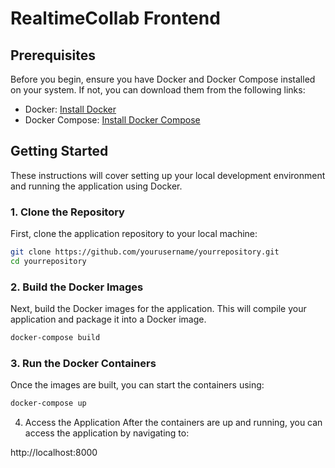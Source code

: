 # RealtimeCollab Frontend

## Prerequisites

Before you begin, ensure you have Docker and Docker Compose installed on your system. If not, you can download them from the following links:

- Docker: [Install Docker](https://docs.docker.com/get-docker/)
- Docker Compose: [Install Docker Compose](https://docs.docker.com/compose/install/)

## Getting Started

These instructions will cover setting up your local development environment and running the application using Docker.

### 1. Clone the Repository

First, clone the application repository to your local machine:

```bash
git clone https://github.com/yourusername/yourrepository.git
cd yourrepository
```

### 2. Build the Docker Images
Next, build the Docker images for the application. This will compile your application and package it into a Docker image.

```bash
docker-compose build
```


### 3. Run the Docker Containers
Once the images are built, you can start the containers using:

```bash
docker-compose up
```

4. Access the Application
After the containers are up and running, you can access the application by navigating to:

http://localhost:8000
